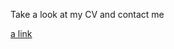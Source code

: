 Take a look at my CV and contact me

[a link](https://htmlpreview.github.io/?https://github.com/NevenaStankovic/CV/blob/master/index.html)